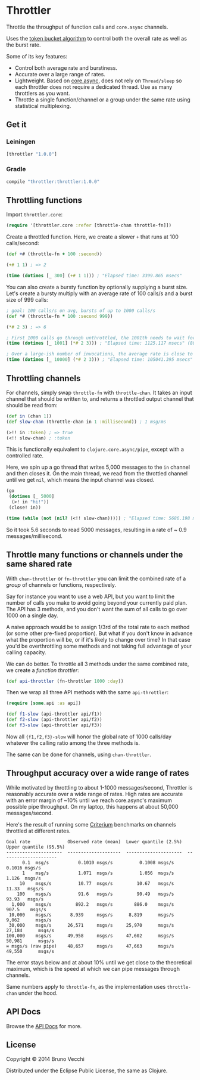 # Throttler

Throttle the throughput of function calls and `core.async` channels.

Uses the [token bucket algorithm][1] to control both the overall rate as
well as the burst rate.

Some of its key features:

* Control both average rate and burstiness.
* Accurate over a large range of rates.
* Lightweight. Based on [core.async][4], does not rely on `Thread/sleep` so
  each throttler does not require a dedicated thread. Use as many throttlers as
  you want.
* Throttle a single function/channel or a group under the same rate
  using statistical multiplexing.

## Get it

### Leiningen

```clj
[throttler "1.0.0"]
```

### Gradle

```scala
compile "throttler:throttler:1.0.0"
```

## Throttling functions

Import `throttler.core`:

```clj
(require '[throttler.core :refer [throttle-chan throttle-fn]])
```

Create a throttled function. Here, we create a slower `+` that runs at 100
calls/second:

```clj
(def +# (throttle-fn + 100 :second))

(+# 1 1) ; => 2

(time (dotimes [_ 300] (+# 1 1))) ; "Elapsed time: 3399.865 msecs"
```

You can also create a bursty function by optionally supplying a burst size.
Let's create a bursty multiply with an average rate of 100 calls/s and a burst size of 999 calls:

```clj
; goal: 100 calls/s on avg, bursts of up to 1000 calls/s
(def *# (throttle-fn * 100 :second 999))

(*# 2 3) ; => 6

; First 1000 calls go through unthrottled, the 1001th needs to wait for about a second
(time (dotimes [_ 1001] (*# 2 3))) ; "Elapsed time: 1125.117 msecs" (889/second)

; Over a large-ish number of invocations, the average rate is close to the goal
(time (dotimes [_ 10000] (*# 2 3))) ; "Elapsed time: 105041.395 msecs" (95/second)
```

## Throttling channels

For channels, simply swap `throttle-fn` with `throttle-chan`. It takes an
input channel that should be written to, and returns a throttled output channel
that should be read from:

```clj
(def in (chan 1))
(def slow-chan (throttle-chan in 1 :millisecond)) ; 1 msg/ms

(>!! in :token) ; => true
(<!! slow-chan) ; :token
```

This is functionally equivalent to `clojure.core.async/pipe`, except with a
controlled rate.

Here, we spin up a go thread that writes 5,000 messages to the `in` channel and
then closes it. On the main thread, we read from the throttled channel until we
get `nil`, which means the input channel was closed.

```clj
(go
 (dotimes [_ 5000]
  (>! in "hi!"))
 (close! in))

(time (while (not (nil? (<!! slow-chan))))) ; "Elapsed time: 5686.198 msecs" (0.9 msg/millisecond)
```

So it took 5.6 seconds to read 5000 messages, resulting in a rate of ~ 0.9
messages/millisecond.

## Throttle many functions or channels under the same shared rate

With `chan-throttler` or `fn-throttler` you can limit the combined rate
of a *group* of channels or functions, respectively.

Say for instance you want to use a web API, but you want to limit the
number of calls you make to avoid going beyond your currently paid
plan. The API has 3 methods, and you don't want the sum of all calls to
go over 1000 on a single day.

A naive approach would be to assign 1/3rd of the total rate to each
method (or some other pre-fixed proportion). But what if you don't know
in advance what the proportion will be, or if it's likely to change over
time? In that case you'd be overthrottling some methods and not taking
full advantage of your calling capacity.

We can do better. To throttle all 3 methods under the same combined
rate, we create a *function throttler*:

```clj
(def api-throttler (fn-throttler 1000 :day))
```

Then we wrap all three API methods with the same `api-throttler`:

```clj
(require [some.api :as api])

(def f1-slow (api-throttler api/f1))
(def f2-slow (api-throttler api/f2))
(def f3-slow (api-throttler api/f3))
```

Now all `{f1,f2,f3}-slow` will honor the global rate of 1000 calls/day
whatever the calling ratio among the three methods is.

The same can be done for channels, using `chan-throttler`.

## Throughput accuracy over a wide range of rates

While motivated by throttling to about 1-1000 messages/second, Throttler is
reasonably accurate over a wide range of rates. High rates are accurate with an
error margin of ~10% until we reach core.async's maximum possible pipe
throughput. On my laptop, this happens at about 50,000 messages/second.

Here's the result of running some [Criterium][2] benchmarks on channels
throttled at different rates.

```
Goal rate              Observed rate (mean)  Lower quantile (2.5%)  Upper quantile (95.5%)
---------------------  --------------------  ---------------------  ---------------------
      0.1  msg/s           0.1010 msgs/s          0.1008 msgs/s          0.1016 msgs/s
      1    msg/s           1.071  msgs/s          1.056  msgs/s          1.126  msgs/s
     10    msgs/s          10.77  msgs/s         10.67   msgs/s         11.33   msgs/s
    100    msgs/s          91.6   msgs/s         90.49   msgs/s         93.93   msgs/s
  1,000    msgs/s         892.2   msgs/s        886.0    msgs/s        907.5    msgs/s
 10,000    msgs/s       8,939     msgs/s      8,819      msgs/s      9,062      msgs/s
 30,000    msgs/s      26,571     msgs/s     25,970      msgs/s     27,184      msgs/s
100,000    msgs/s      49,958     msgs/s     47,602      msgs/s     50,981      msgs/s
∞ msgs/s (raw pipe)    48,657     msgs/s     47,663      msgs/s     49,550      msgs/s
```

The error stays below and at about 10% until we get close to the theoretical
maximum, which is the speed at which we can pipe messages through channels.

Same numbers apply to `throttle-fn`, as the implementation uses `throttle-chan`
under the hood.

## API Docs

Browse the [API Docs][3] for more.

[1]: http://en.wikipedia.org/wiki/Token_bucket
[2]: https://github.com/hugoduncan/criterium
[3]: https://brunov.github.io/throttler
[4]: https://github.com/clojure/core.async

## License

Copyright © 2014 Bruno Vecchi

Distributed under the Eclipse Public License, the same as Clojure.
